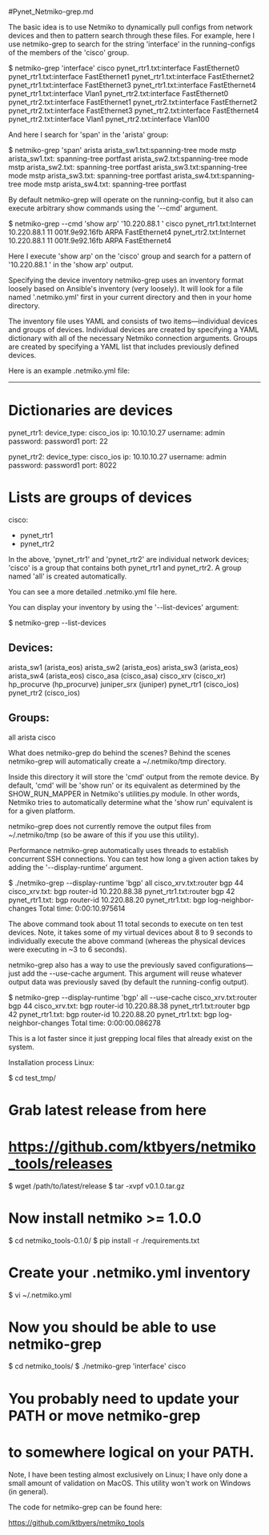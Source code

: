 #Pynet_Netmiko-grep.md

The basic idea is to use Netmiko to dynamically pull configs from network devices and then to pattern search through these files. For example, here I use netmiko-grep to search for the string 'interface' in the running-configs of the members of the 'cisco' group.

$ netmiko-grep 'interface' cisco
pynet_rtr1.txt:interface FastEthernet0
pynet_rtr1.txt:interface FastEthernet1
pynet_rtr1.txt:interface FastEthernet2
pynet_rtr1.txt:interface FastEthernet3
pynet_rtr1.txt:interface FastEthernet4
pynet_rtr1.txt:interface Vlan1
pynet_rtr2.txt:interface FastEthernet0
pynet_rtr2.txt:interface FastEthernet1
pynet_rtr2.txt:interface FastEthernet2
pynet_rtr2.txt:interface FastEthernet3
pynet_rtr2.txt:interface FastEthernet4
pynet_rtr2.txt:interface Vlan1
pynet_rtr2.txt:interface Vlan100 




And here I search for 'span' in the 'arista' group:

$ netmiko-grep 'span' arista
arista_sw1.txt:spanning-tree mode mstp
arista_sw1.txt:   spanning-tree portfast
arista_sw2.txt:spanning-tree mode mstp
arista_sw2.txt:   spanning-tree portfast
arista_sw3.txt:spanning-tree mode mstp
arista_sw3.txt:   spanning-tree portfast
arista_sw4.txt:spanning-tree mode mstp
arista_sw4.txt:   spanning-tree portfast




By default netmiko-grep will operate on the running-config, but it also can execute arbitrary show commands using the '--cmd' argument.

$ netmiko-grep --cmd 'show arp' '10.220.88.1 ' cisco
pynet_rtr1.txt:Internet 10.220.88.1  11 001f.9e92.16fb ARPA FastEthernet4
pynet_rtr2.txt:Internet 10.220.88.1  11 001f.9e92.16fb ARPA FastEthernet4 


Here I execute 'show arp' on the 'cisco' group and search for a pattern of '10.220.88.1 ' in the 'show arp' output.


 
Specifying the device inventory
netmiko-grep uses an inventory format loosely based on Ansible's inventory (very loosely). It will look for a file named '.netmiko.yml' first in your current directory and then in your home directory.

The inventory file uses YAML and consists of two items—individual devices and groups of devices. Individual devices are created by specifying a YAML dictionary with all of the necessary Netmiko connection arguments. Groups are created by specifying a YAML list that includes previously defined devices.

Here is an example .netmiko.yml file:

---

# Dictionaries are devices
pynet_rtr1:
  device_type: cisco_ios
  ip: 10.10.10.27
  username: admin
  password: password1
  port: 22

pynet_rtr2:
  device_type: cisco_ios
  ip: 10.10.10.27
  username: admin
  password: password1
  port: 8022

# Lists are groups of devices
cisco:
  - pynet_rtr1
  - pynet_rtr2 



In the above, 'pynet_rtr1' and 'pynet_rtr2' are individual network devices; 'cisco' is a group that contains both pynet_rtr1 and pynet_rtr2. A group named 'all' is created automatically.

You can see a more detailed .netmiko.yml file here.


You can display your inventory by using the '--list-devices' argument: 

$ netmiko-grep --list-devices

Devices:
----------------------------------------
arista_sw1                  (arista_eos)
arista_sw2                  (arista_eos)
arista_sw3                  (arista_eos)
arista_sw4                  (arista_eos)
cisco_asa                    (cisco_asa)
cisco_xrv                     (cisco_xr)
hp_procurve                (hp_procurve)
juniper_srx                    (juniper)
pynet_rtr1                   (cisco_ios)
pynet_rtr2                   (cisco_ios)


Groups:
----------------------------------------
all
arista
cisco



 
What does netmiko-grep do behind the scenes?
Behind the scenes netmiko-grep will automatically create a ~/.netmiko/tmp directory.

Inside this directory it will store the 'cmd' output from the remote device. By default, 'cmd' will be 'show run' or its equivalent as determined by the SHOW_RUN_MAPPER in Netmiko's utilities.py module. In other words, Netmiko tries to automatically determine what the 'show run' equivalent is for a given platform.

netmiko-grep does not currently remove the output files from ~/.netmiko/tmp (so be aware of this if you use this utility).


 
Performance
netmiko-grep automatically uses threads to establish concurrent SSH connections. You can test how long a given action takes by adding the '--display-runtime' argument.

$ ./netmiko-grep --display-runtime 'bgp' all
cisco_xrv.txt:router bgp 44
cisco_xrv.txt: bgp router-id 10.220.88.38
pynet_rtr1.txt:router bgp 42
pynet_rtr1.txt: bgp router-id 10.220.88.20
pynet_rtr1.txt: bgp log-neighbor-changes
Total time: 0:00:10.975614 

The above command took about 11 total seconds to execute on ten test devices. Note, it takes some of my virtual devices about 8 to 9 seconds to individually execute the above command (whereas the physical devices were executing in ~3 to 6 seconds).

netmiko-grep also has a way to use the previously saved configurations—just add the --use-cache argument. This argument will reuse whatever output data was previously saved (by default the running-config output).

$ netmiko-grep --display-runtime 'bgp' all --use-cache
cisco_xrv.txt:router bgp 44
cisco_xrv.txt: bgp router-id 10.220.88.38
pynet_rtr1.txt:router bgp 42
pynet_rtr1.txt: bgp router-id 10.220.88.20
pynet_rtr1.txt: bgp log-neighbor-changes
Total time: 0:00:00.086278 

This is a lot faster since it just grepping local files that already exist on the system.


 
Installation process
Linux:

$ cd test_tmp/
# Grab latest release from here 
# https://github.com/ktbyers/netmiko_tools/releases 
$ wget /path/to/latest/release
$ tar -xvpf v0.1.0.tar.gz

# Now install netmiko >= 1.0.0
$ cd netmiko_tools-0.1.0/
$ pip install -r ./requirements.txt

# Create your .netmiko.yml inventory
$ vi ~/.netmiko.yml

# Now you should be able to use netmiko-grep
$ cd netmiko_tools/
$ ./netmiko-grep 'interface' cisco

# You probably need to update your PATH or move netmiko-grep 
# to somewhere logical on your PATH. 

Note, I have been testing almost exclusively on Linux; I have only done a small amount of validation on MacOS. This utility won't work on Windows (in general).



The code for netmiko-grep can be found here:

https://github.com/ktbyers/netmiko_tools


